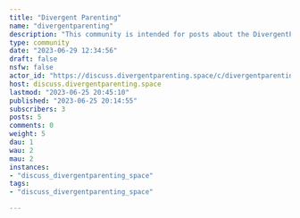 ```yaml
---
title: "Divergent Parenting" 
name: "divergentparenting"
description: "This community is intended for posts about the DivergentParenting server itself.For general discussions, go to the [General Discussions](https://discuss.divergentparenting.space/c/general) community."
type: community
date: "2023-06-29 12:34:56"
draft: false
nsfw: false
actor_id: "https://discuss.divergentparenting.space/c/divergentparenting"
host: discuss.divergentparenting.space
lastmod: "2023-06-25 20:45:10"
published: "2023-06-25 20:14:55"
subscribers: 3
posts: 5
comments: 0
weight: 5
dau: 1
wau: 2
mau: 2
instances:
- "discuss_divergentparenting_space"
tags: 
- "discuss_divergentparenting_space"

---
```

